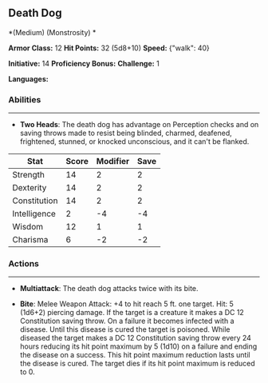 ## Death Dog
*(Medium) (Monstrosity) *

**Armor Class:** 12
**Hit Points:** 32 (5d8+10)
**Speed:** {"walk": 40}

**Initiative:** 14
**Proficiency Bonus:**
**Challenge:** 1

**Languages:** 

### Abilities
 --- 
- **Two Heads**: The death dog has advantage on Perception checks and on saving throws made to resist being blinded, charmed, deafened, frightened, stunned, or knocked unconscious, and it can't be flanked.



| Stat | Score | Modifier | Save |
| ---- | ---- | ---- | ---- |
| Strength | 14 | 2 | 2 |
| Dexterity | 14 | 2 | 2 |
| Constitution | 14 | 2 | 2 |
| Intelligence | 2 | -4 | -4 |
| Wisdom | 12 | 1 | 1 |
| Charisma | 6 | -2 | -2 |

### Actions
 --- 
- **Multiattack**: The death dog attacks twice with its bite.

- **Bite**: Melee Weapon Attack: +4 to hit  reach 5 ft.  one target. Hit: 5 (1d6+2) piercing damage. If the target is a creature  it makes a DC 12 Constitution saving throw. On a failure  it becomes infected with a disease. Until this disease is cured  the target is poisoned. While diseased  the target makes a DC 12 Constitution saving throw every 24 hours  reducing its hit point maximum by 5 (1d10) on a failure and ending the disease on a success. This hit point maximum reduction lasts until the disease is cured. The target dies if its hit point maximum is reduced to 0.

